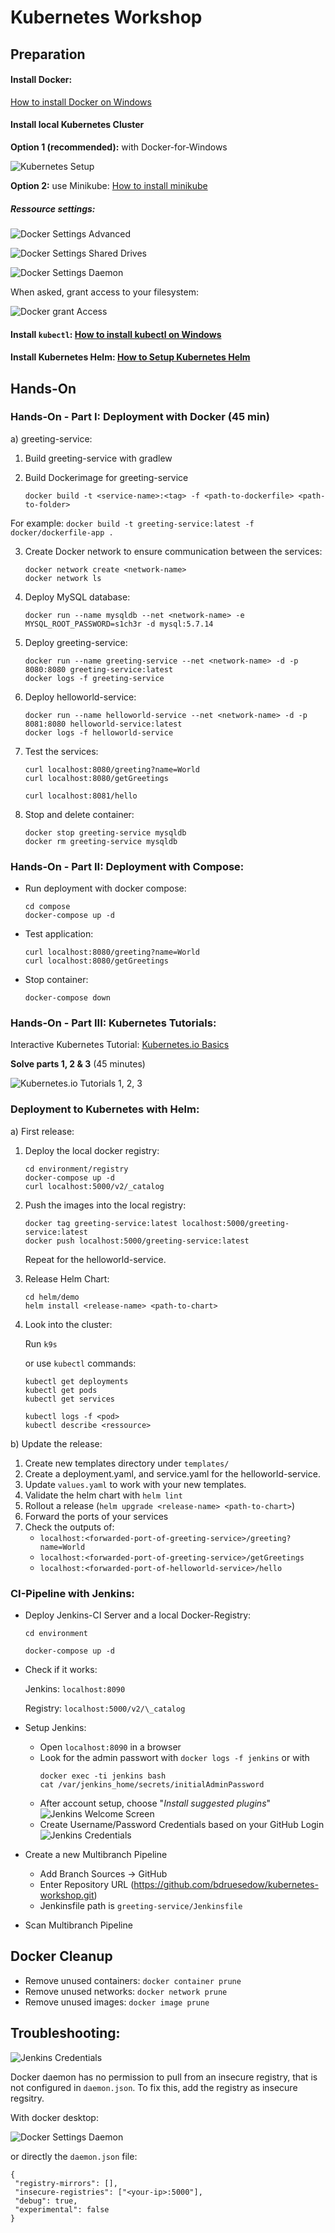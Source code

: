 # Kubernetes Workshop



## Preparation


#### Install Docker:

[How to install Docker on Windows](https://www.docker.com/products/docker-desktop)
#### Install local Kubernetes Cluster



**Option 1 (recommended):** with Docker-for-Windows

![Kubernetes Setup](https://raw.githubusercontent.com/bdruesedow/kubernetes-workshop/master/lecture/images/kubernetes.PNG)

**Option 2:** use Minikube: [How to install minikube](https://kubernetes.io/docs/tasks/tools/install-minikube/)

##### Ressource settings:

![Docker Settings Advanced](https://raw.githubusercontent.com/bdruesedow/kubernetes-workshop/master/lecture/images/ressources.PNG)

![Docker Settings Shared Drives](https://raw.githubusercontent.com/bdruesedow/kubernetes-workshop/master/lecture/images/drives.PNG)

![Docker Settings Daemon](https://raw.githubusercontent.com/bdruesedow/kubernetes-workshop/master/lecture/images/daemon.PNG)

When asked, grant access to your filesystem:

![Docker grant Access](https://raw.githubusercontent.com/bdruesedow/kubernetes-workshop/master/lecture/images/access.PNG)


#### Install `kubectl`: [How to install kubectl on Windows](https://kubernetes.io/de/docs/tasks/tools/install-kubectl/#installation-auf-windows-mit-chocolatey-oder-scoop)

#### Install Kubernetes Helm: [How to Setup Kubernetes Helm](https://helm.sh/docs/intro/install/)

## Hands-On

### Hands-On - Part I: Deployment with Docker (45 min)

a) greeting-service:

1. Build greeting-service with gradlew
2. Build Dockerimage for greeting-service

    ```
    docker build -t <service-name>:<tag> -f <path-to-dockerfile> <path-to-folder>
    ```
For example:
    ```
    docker build -t greeting-service:latest -f docker/dockerfile-app .
    ```

3. Create Docker network to ensure communication between the services:

    ```
    docker network create <network-name>
    docker network ls
    ```

4. Deploy MySQL database:

    ```
    docker run --name mysqldb --net <network-name> -e MYSQL_ROOT_PASSWORD=s1ch3r -d mysql:5.7.14
    ```

5. Deploy greeting-service:

    ```
    docker run --name greeting-service --net <network-name> -d -p 8080:8080 greeting-service:latest
    docker logs -f greeting-service
    ```

7. Deploy helloworld-service:

    ```
    docker run --name helloworld-service --net <network-name> -d -p 8081:8080 helloworld-service:latest
    docker logs -f helloworld-service
    ```

8. Test the services:

    ```
    curl localhost:8080/greeting?name=World
    curl localhost:8080/getGreetings

    curl localhost:8081/hello
    ```

8. Stop and delete container:

    ```
    docker stop greeting-service mysqldb
    docker rm greeting-service mysqldb
    ```

### Hands-On - Part II: Deployment with Compose:

* Run deployment with docker compose:

    ```
    cd compose
    docker-compose up -d
    ```

* Test application:

    ```
    curl localhost:8080/greeting?name=World
    curl localhost:8080/getGreetings
    ```

* Stop container:

    ```
    docker-compose down
    ```

### Hands-On - Part III: Kubernetes Tutorials:

Interactive Kubernetes Tutorial: [Kubernetes.io Basics](https://kubernetes.io/de/docs/tutorials/kubernetes-basics/)

**Solve parts 1, 2 & 3**  (45 minutes)

![Kubernetes.io Tutorials 1, 2, 3](https://raw.githubusercontent.com/bdruesedow/kubernetes-workshop/master/lecture/images/k8s_tutorial.PNG)


### Deployment to Kubernetes with Helm:

a) First release:

1. Deploy the local docker registry:

    ```
    cd environment/registry
    docker-compose up -d
    curl localhost:5000/v2/_catalog
    ```

2. Push the images into the local registry:

    ```
    docker tag greeting-service:latest localhost:5000/greeting-service:latest
    docker push localhost:5000/greeting-service:latest
    ```

    Repeat for the helloworld-service.

3. Release Helm Chart:

    ```
    cd helm/demo
    helm install <release-name> <path-to-chart>
    ```

4. Look into the cluster:

    Run `k9s`

    or use `kubectl` commands:

    ```
    kubectl get deployments
    kubectl get pods
    kubectl get services

    kubectl logs -f <pod>
    kubectl describe <ressource>
    ```


b) Update the release:

1. Create new templates directory under `templates/`
2. Create a deployment.yaml, and service.yaml for the helloworld-service.
3. Update `values.yaml` to work with your new templates.
4. Validate the helm chart with `helm lint`
5. Rollout a release (`helm upgrade <release-name> <path-to-chart>`)
6. Forward the ports of your services
7. Check the outputs of:
    * `localhost:<forwarded-port-of-greeting-service>/greeting?name=World`
    * `localhost:<forwarded-port-of-greeting-service>/getGreetings`
    * `localhost:<forwarded-port-of-helloworld-service>/hello`


### CI-Pipeline with Jenkins:

* Deploy Jenkins-CI Server and a local Docker-Registry:

    ```
    cd environment
    ```

    ```
    docker-compose up -d
    ```

* Check if it works:

    Jenkins: `localhost:8090`

    Registry: `localhost:5000/v2/\_catalog`

* Setup Jenkins:
    * Open `localhost:8090` in a browser
    * Look for the admin passwort with `docker logs -f jenkins` or with
        ```
        docker exec -ti jenkins bash
        cat /var/jenkins_home/secrets/initialAdminPassword
        ```
    * After account setup, choose "*Install suggested plugins*"
    ![Jenkins Welcome Screen](https://raw.githubusercontent.com/bdruesedow/kubernetes-workshop/master/lecture/images/jenkins.PNG)
    * Create Username/Password Credentials based on your GitHub Login
    ![Jenkins Credentials](https://raw.githubusercontent.com/bdruesedow/kubernetes-workshop/master/lecture/images/jenkins_credentials.PNG)

* Create a new Multibranch Pipeline
    * Add Branch Sources -> GitHub
    * Enter Repository URL (https://github.com/bdruesedow/kubernetes-workshop.git)
    * Jenkinsfile path is `greeting-service/Jenkinsfile`
* Scan Multibranch Pipeline

## Docker Cleanup

* Remove unused containers: `docker container prune`
* Remove unused networks: `docker network prune`
* Remove unused images: `docker image prune`

## Troubleshooting:

![Jenkins Credentials](https://raw.githubusercontent.com/bdruesedow/kubernetes-workshop/master/lecture/images/registry_error.PNG)

Docker daemon has no permission to pull from an insecure registry, that is not configured in `daemon.json`. To fix this, add the registry as insecure regsitry.

With docker desktop:

![Docker Settings Daemon](https://raw.githubusercontent.com/bdruesedow/kubernetes-workshop/master/lecture/images/daemon.PNG)

or directly the `daemon.json` file:

```               
{                                           
 "registry-mirrors": [],                   
 "insecure-registries": ["<your-ip>:5000"],
 "debug": true,                            
 "experimental": false                     
}                                           
```
